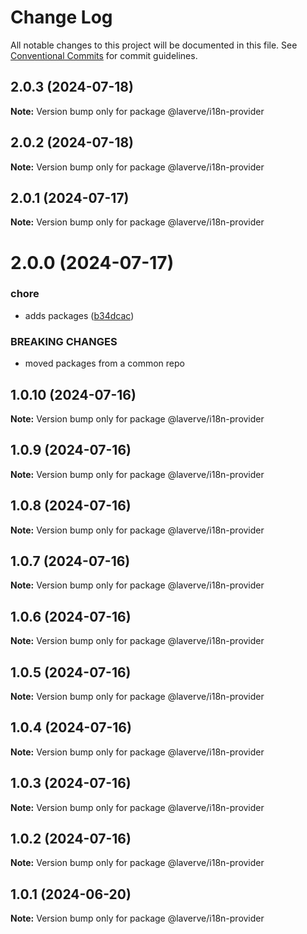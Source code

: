 # Change Log

All notable changes to this project will be documented in this file.
See [Conventional Commits](https://conventionalcommits.org) for commit guidelines.

## 2.0.3 (2024-07-18)

**Note:** Version bump only for package @laverve/i18n-provider

## 2.0.2 (2024-07-18)

**Note:** Version bump only for package @laverve/i18n-provider

## 2.0.1 (2024-07-17)

**Note:** Version bump only for package @laverve/i18n-provider

# 2.0.0 (2024-07-17)

### chore

-   adds packages ([b34dcac](https://github.com/laverve/utilities/commit/b34dcacd96239ace9ab9558e3cf0047a0785c628))

### BREAKING CHANGES

-   moved packages from a common repo

## 1.0.10 (2024-07-16)

**Note:** Version bump only for package @laverve/i18n-provider

## 1.0.9 (2024-07-16)

**Note:** Version bump only for package @laverve/i18n-provider

## 1.0.8 (2024-07-16)

**Note:** Version bump only for package @laverve/i18n-provider

## 1.0.7 (2024-07-16)

**Note:** Version bump only for package @laverve/i18n-provider

## 1.0.6 (2024-07-16)

**Note:** Version bump only for package @laverve/i18n-provider

## 1.0.5 (2024-07-16)

**Note:** Version bump only for package @laverve/i18n-provider

## 1.0.4 (2024-07-16)

**Note:** Version bump only for package @laverve/i18n-provider

## 1.0.3 (2024-07-16)

**Note:** Version bump only for package @laverve/i18n-provider

## 1.0.2 (2024-07-16)

**Note:** Version bump only for package @laverve/i18n-provider

## 1.0.1 (2024-06-20)

**Note:** Version bump only for package @laverve/i18n-provider

